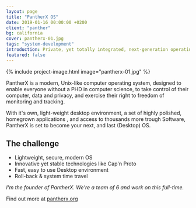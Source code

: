 ```yaml
---
layout: page
title: "PantherX OS"
date: 2019-01-16 00:00:00 +0200
client: "panther"
bg: california
cover: pantherx-01.jpg
tags: "system-development"
introduction: Private, yet totally integrated, next-generation operating system for everyone.
featured: false
---
```


{% include project-image.html image="pantherx-01.jpg" %}

PantherX is a modern, Unix-like computer operating system, designed to enable everyone without a PHD in computer science, to take control of their computer, data and privacy, and exercise their right to freedom of monitoring and tracking.

With it's own, light-weight desktop environment, a set of highly polished, homegrown applications , and access to thousands more trough Software, PantherX is set to become your next, and last (Desktop) OS. 

## The challenge

- Lightweight, secure, modern OS
- Innovative yet stable technologies like Cap'n Proto
- Fast, easy to use Desktop environment
- Roll-back & system time travel

_I'm the founder of PantherX. We're a team of 6 and work on this full-time._

Find out more at [pantherx.org](https://www.pantherx.org/)
